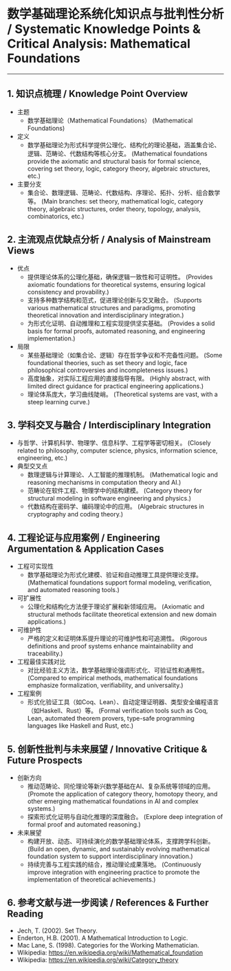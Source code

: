 # 数学基础理论系统化知识点与批判性分析 / Systematic Knowledge Points & Critical Analysis: Mathematical Foundations

---

## 1. 知识点梳理 / Knowledge Point Overview

- 主题
  - 数学基础理论（Mathematical Foundations）
      (Mathematical Foundations)
- 定义
  - 数学基础理论为形式科学提供公理化、结构化的理论基础，涵盖集合论、逻辑、范畴论、代数结构等核心分支。
      (Mathematical foundations provide the axiomatic and structural basis for formal science, covering set theory, logic, category theory, algebraic structures, etc.)
- 主要分支
  - 集合论、数理逻辑、范畴论、代数结构、序理论、拓扑、分析、组合数学等。
      (Main branches: set theory, mathematical logic, category theory, algebraic structures, order theory, topology, analysis, combinatorics, etc.)

## 2. 主流观点优缺点分析 / Analysis of Mainstream Views

- 优点
  - 提供理论体系的公理化基础，确保逻辑一致性和可证明性。
      (Provides axiomatic foundations for theoretical systems, ensuring logical consistency and provability.)
  - 支持多种数学结构和范式，促进理论创新与交叉融合。
      (Supports various mathematical structures and paradigms, promoting theoretical innovation and interdisciplinary integration.)
  - 为形式化证明、自动推理和工程实现提供坚实基础。
      (Provides a solid basis for formal proofs, automated reasoning, and engineering implementation.)
- 局限
  - 某些基础理论（如集合论、逻辑）存在哲学争议和不完备性问题。
      (Some foundational theories, such as set theory and logic, face philosophical controversies and incompleteness issues.)
  - 高度抽象，对实际工程应用的直接指导有限。
      (Highly abstract, with limited direct guidance for practical engineering applications.)
  - 理论体系庞大，学习曲线陡峭。
      (Theoretical systems are vast, with a steep learning curve.)

## 3. 学科交叉与融合 / Interdisciplinary Integration

- 与哲学、计算机科学、物理学、信息科学、工程学等密切相关。
  (Closely related to philosophy, computer science, physics, information science, engineering, etc.)
- 典型交叉点
  - 数理逻辑与计算理论、人工智能的推理机制。
      (Mathematical logic and reasoning mechanisms in computation theory and AI.)
  - 范畴论在软件工程、物理学中的结构建模。
      (Category theory for structural modeling in software engineering and physics.)
  - 代数结构在密码学、编码理论中的应用。
      (Algebraic structures in cryptography and coding theory.)

## 4. 工程论证与应用案例 / Engineering Argumentation & Application Cases

- 工程可实现性
  - 数学基础理论为形式化建模、验证和自动推理工具提供理论支撑。
      (Mathematical foundations support formal modeling, verification, and automated reasoning tools.)
- 可扩展性
  - 公理化和结构化方法便于理论扩展和新领域应用。
      (Axiomatic and structural methods facilitate theoretical extension and new domain applications.)
- 可维护性
  - 严格的定义和证明体系提升理论的可维护性和可追溯性。
      (Rigorous definitions and proof systems enhance maintainability and traceability.)
- 工程最佳实践对比
  - 对比经验主义方法，数学基础理论强调形式化、可验证性和通用性。
      (Compared to empirical methods, mathematical foundations emphasize formalization, verifiability, and universality.)
- 工程案例
  - 形式化验证工具（如Coq、Lean）、自动定理证明器、类型安全编程语言（如Haskell、Rust）等。
      (Formal verification tools such as Coq, Lean, automated theorem provers, type-safe programming languages like Haskell and Rust, etc.)

## 5. 创新性批判与未来展望 / Innovative Critique & Future Prospects

- 创新方向
  - 推动范畴论、同伦理论等新兴数学基础在AI、复杂系统等领域的应用。
      (Promote the application of category theory, homotopy theory, and other emerging mathematical foundations in AI and complex systems.)
  - 探索形式化证明与自动化推理的深度融合。
      (Explore deep integration of formal proof and automated reasoning.)
- 未来展望
  - 构建开放、动态、可持续演化的数学基础理论体系，支撑跨学科创新。
      (Build an open, dynamic, and sustainably evolving mathematical foundation system to support interdisciplinary innovation.)
  - 持续完善与工程实践的结合，推动理论成果落地。
      (Continuously improve integration with engineering practice to promote the implementation of theoretical achievements.)

## 6. 参考文献与进一步阅读 / References & Further Reading

- Jech, T. (2002). Set Theory.
- Enderton, H.B. (2001). A Mathematical Introduction to Logic.
- Mac Lane, S. (1998). Categories for the Working Mathematician.
- Wikipedia: <https://en.wikipedia.org/wiki/Mathematical_foundation>
- Wikipedia: <https://en.wikipedia.org/wiki/Category_theory>
